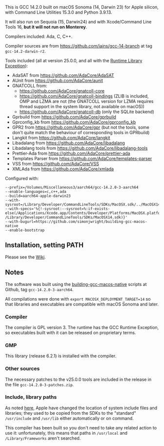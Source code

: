 This is GCC 14.2.0 built on macOS Sonoma (14, Darwin 23) for Apple silicon, with Command Line Utilities 15.3.0 and Python 3.9.13.

It will also run on Sequoia (15, Darwin24) and with Xcode/Command Line Tools 16, **but it will not run on Monterey**.

Compilers included: Ada, C, C++.

Compiler sources are from https://github.com/iains/gcc-14-branch at tag `gcc-14.2-darwin-r2`.
 
Tools included (all at version 25.0.0, and all with the  [Runtime Library Exception][RLE]):

* AdaSAT from https://github.com/AdaCore/AdaSAT
* AUnit from https://github.com/AdaCore/aunit
* GNATCOLL from:
  * https://github.com/AdaCore/gnatcoll-core
  * https://github.com/AdaCore/gnatcoll-bindings (ZLIB is included, OMP and LZMA are not (the GNATCOLL version for LZMA requires thread support in the system library, not available on macOS))
  * https://github.com/AdaCore/gnatcoll-db (only the SQLite backend)
* Gprbuild from https://github.com/AdaCore/gprbuild
* Gprconfig\_kb from https://github.com/AdaCore/gprconfig_kb
* GPR2 from https://github.com/AdaCore/gpr (but not the tools, some don't quite match the behaviour of corresponding tools in GPRbuild)
* Langkit from https://github.com/AdaCore/langkit
* Libadalang from https://github.com/AdaCore/libadalang
* Libadalang tools from https://github.com/AdaCore/libadalang-tools
* Prettier-Ada from https://github.com/AdaCore/prettier-ada
* Templates Parser from  https://github.com/AdaCore/templates-parser
* VSS from https://github.com/AdaCore/VSS
* XMLAda from https://github.com/AdaCore/xmlada

Configured with:
```
--prefix=/Volumes/Miscellaneous3/aarch64/gcc-14.2.0-3-aarch64
--enable-languages=c,c++,ada
--build=aarch64-apple-darwin23
--with-sysroot=/Library/Developer/CommandLineTools/SDKs/MacOSX.sdk/../MacOSX14.sdk
--with-specs='%{!-sysroot:--sysroot=%:if-exists-else(/Applications/Xcode.app/Contents/Developer/Platforms/MacOSX.platform/Developer/SDKs/MacOSX14.sdk /Library/Developer/CommandLineTools/SDKs/MacOSX14.sdk)}'
--with-bugurl=https://github.com/simonjwright/building-gcc-macos-native
--enable-bootstrap
```

[RLE]: http://www.gnu.org/licenses/gcc-exception-faq.html

## Installation, setting PATH ##

Please see the [Wiki](https://github.com/simonjwright/distributing-gcc/wiki).

## Notes ##

The software was built using the [building-gcc-macos-native][BUILDING] scripts at Github, tag `gcc-14.2.0-3-aarch64`.

All compilations were done with `export MACOSX_DEPLOYMENT_TARGET=14` so that libraries and executables are compatible with macOS Sonoma and later.

[BUILDING]:https://github.com/simonjwright/building-gcc-macos-native

### Compiler ###

The compiler is GPL version 3. The runtime has the GCC Runtime Exception, so executables built with it can be released on proprietary terms.

### GMP ###

This library (release 6.2.1) is installed with the compiler.

### Other sources ###

The necessary patches to the v25.0.0 tools are included in the release in the file `gcc-14.2.0-3-patches.zip`.

### Include, library paths ###

As noted [here][SDKS], Apple have changed the location of system include files and libraries; they used to be copied from the SDKs to the "standard" `/usr/include` and `/usr/lib` either automatically or on command.

This compiler has been built so you don't need to take any related action to use it: unfortunately, this means that paths in `/usr/local` and `/Library/Frameworks` aren't searched.

[SDKS]: https://forward-in-code.blogspot.com/2022/03/which-sdk-choices-choices.html
